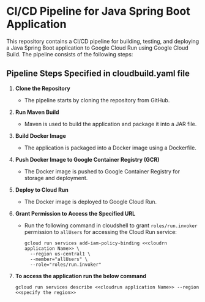 # CI/CD Pipeline for Java Spring Boot Application

This repository contains a CI/CD pipeline for building, testing, and deploying a Java Spring Boot application to Google Cloud Run using Google Cloud Build. The pipeline consists of the following steps:

## Pipeline Steps Specified in cloudbuild.yaml file

1. **Clone the Repository**
   - The pipeline starts by cloning the repository from GitHub.

2. **Run Maven Build**
   - Maven is used to build the application and package it into a JAR file.

3. **Build Docker Image**
   - The application is packaged into a Docker image using a Dockerfile.

4. **Push Docker Image to Google Container Registry (GCR)**
   - The Docker image is pushed to Google Container Registry for storage and deployment.

5. **Deploy to Cloud Run**
   - The Docker image is deployed to Google Cloud Run.

6. **Grant Permission to Access the Specified URL**
   - Run the following command in cloudshell to grant `roles/run.invoker` permission to `allUsers` for accessing the Cloud Run service:
     ```
     gcloud run services add-iam-policy-binding <<cloudrn application Name>> \
       --region us-central1 \
       --member="allUsers" \
       --role="roles/run.invoker"
     ```
7. **To access the application run the below command**
     ```
     gcloud run services describe <<cloudrun application Name>> --region <<specify the region>>

     ```
     
